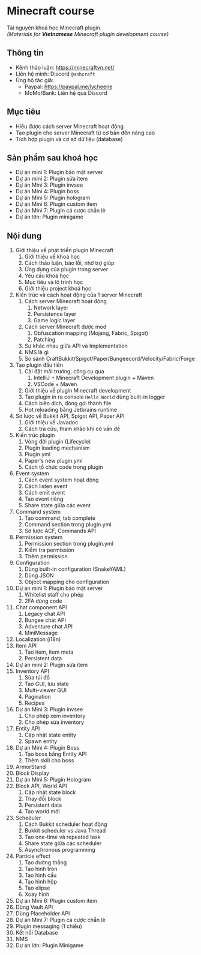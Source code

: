 # Minecraft course
Tài nguyên khoá học Minecraft plugin.<br>
_(Materials for **Vietnamese** Minecraft plugin development course)_

## Thông tin
- Kênh thảo luận: https://minecraftvn.net/
- Liên hệ mình: Discord `@anhcraft`
- Ủng hộ tác giả: 
  - Paypal: https://paypal.me/lycheene
  - MoMo/Bank: Liên hệ qua Discord

## Mục tiêu
- Hiểu được cách server Minecraft hoạt động
- Tạo plugin cho server Minecraft từ cơ bản đến nâng cao
- Tích hợp plugin và cơ sở dữ liệu (database)

## Sản phẩm sau khoá học
- Dự án mini 1: Plugin bảo mật server
- Dự án mini 2: Plugin sửa item
- Dự án Mini 3: Plugin invsee
- Dự án Mini 4: Plugin boss
- Dự án Mini 5: Plugin hologram
- Dự án Mini 6: Plugin custom item
- Dự án Mini 7: Plugin cá cược chẵn lẻ
- Dự án lớn: Plugin minigame

## Nội dung
1. Giới thiệu về phát triển plugin Minecraft
    1. Giới thiệu về khoá học
    2. Cách thảo luận, báo lỗi, nhờ trợ giúp
    3. Ứng dụng của plugin trong server
    4. Yêu cầu khoá học
    5. Mục tiêu và lộ trình học
    6. Giới thiệu project khoá học
2. Kiến trúc và cách hoạt động của 1 server Minecraft
    1. Cách server Minecraft hoạt động
        1. Network layer
        2. Persistence layer
        3. Game logic layer
    2. Cách server Minecraft được mod
        1. Obfuscation mapping (Mojang, Fabric, Spigot)
        2. Patching
    3. Sự khác nhau giữa API và Implementation
    4. NMS là gì
    5. So sánh CraftBukkit/Spigot/Paper/Bungeecord/Velocity/Fabric/Forge
3. Tạo plugin đầu tiên
    1. Cài đặt môi trường, công cụ qua
        1. IntelliJ + Minecraft Development plugin + Maven
       2. VSCode + Maven
    2. Giới thiệu về plugin Minecraft development
    3. Tạo plugin in ra console `Hello World` dùng built-in logger
    4. Cách biên dịch, đóng gói thành file
    5. Hot reloading bằng Jetbrains runtime
4. Sơ lược về Bukkit API, Spigot API, Paper API
    1. Giới thiệu về Javadoc
    2. Cách tra cứu, tham khảo khi có vấn đề
5. Kiến trúc plugin
    1. Vòng đời plugin (Lifecycle)
    2. Plugin loading mechanism
    3. Plugin.yml
    4. Paper's new plugin.yml
    5. Cách tổ chức code trong plugin
6. Event system
    1. Cách event system hoạt động
    2. Cách listen event
    3. Cách emit event
    4. Tạo event riêng
    5. Share state giữa các event
7. Command system
    1. Tạo command, tab complete
    2. Command section trong plugin.yml
    3. Sơ lược ACF, Commands API
8. Permission system
    1. Permission section trong plugin.yml
    2. Kiểm tra permission
    3. Thêm permission
9. Configuration
    1. Dùng built-in configuration (SnakeYAML)
    2. Dùng JSON
    3. Object mapping cho configuration
10. Dự án mini 1: Plugin bảo mật server
    1. Whitelist staff cho phép
    2. 2FA dùng code
11. Chat component API
    1. Legacy chat API
    2. Bungee chat API
    3. Adventure chat API
    4. MiniMessage
12. Localization (i18n)
13. Item API
    1. Tạo item, item meta
    2. Persistent data
14. Dự án mini 2: Plugin sửa item
15. Inventory API
    1. Sửa túi đồ
    2. Tạo GUI, lưu state
    3. Multi-viewer GUI
    4. Pagination
    5. Recipes
16. Dự án Mini 3: Plugin invsee
    1. Cho phép xem inventory
    2. Cho phép sửa inventory
17. Entity API
    1. Cập nhật state entity
    2. Spawn entity
18. Dự án Mini 4: Plugin Boss
    1. Tạo boss bằng Entity API
    2. Thêm skill cho boss
19. ArmorStand
20. Block Display
21. Dự án Mini 5: Plugin Hologram
22. Block API, World API
    1. Cập nhật state block
    2. Thay đổi block
    3. Persistent data
    4. Tạo world mới
23. Scheduler
    1. Cách Bukkit scheduler hoạt động
    2. Bukkit scheduler vs Java Thread
    3. Tạo one-time và repeated task
    4. Share state giữa các scheduler
    5. Asynchronous programming
24. Particle effect
    1. Tạo đường thẳng
    2. Tạo hình tròn
    3. Tạo hình cầu
    4. Tạo hình hộp
    5. Tạo elipse
    6. Xoay hình
25. Dự án Mini 6: Plugin custom item
26. Dùng Vault API
27. Dùng Placeholder API
28. Dự án Mini 7: Plugin cá cược chẵn lẻ
29. Plugin messaging (1 chiều)
30. Kết nối Database
31. NMS
32. Dự án lớn: Plugin Minigame
